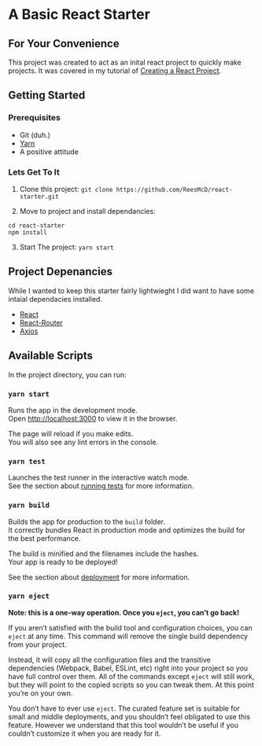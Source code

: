 # A Basic React Starter
## For Your Convenience

This project was created to act as an inital react project to quickly make projects.
It was covered in my tutorial of [Creating a React Project](https://medium.com/@mcdevittrees/creating-a-create-react-project-e0f022a229ee). 

## Getting Started
### Prerequisites
- Git (duh.)
- [Yarn](https://yarnpkg.com/lang/en/docs/install/)
- A positive attitude
### Lets Get To It
1. Clone this project:
`git clone https://github.com/ReesMcD/react-starter.git`

2. Move to project and install dependancies:
~~~ 
cd react-starter
npm install
~~~~
3. Start The project:
`yarn start`

## Project Depenancies
While I wanted to keep this starter fairly lightwieght I did want to have some intaial dependacies installed.

- [React](https://reactjs.org/docs/create-a-new-react-app.html)
- [React-Router](https://reacttraining.com/react-router/web/guides/quick-start)
- [Axios](https://github.com/axios/axios)

## Available Scripts

In the project directory, you can run:

### `yarn start`

Runs the app in the development mode.<br>
Open [http://localhost:3000](http://localhost:3000) to view it in the browser.

The page will reload if you make edits.<br>
You will also see any lint errors in the console.

### `yarn test`

Launches the test runner in the interactive watch mode.<br>
See the section about [running tests](https://facebook.github.io/create-react-app/docs/running-tests) for more information.

### `yarn build`

Builds the app for production to the `build` folder.<br>
It correctly bundles React in production mode and optimizes the build for the best performance.

The build is minified and the filenames include the hashes.<br>
Your app is ready to be deployed!

See the section about [deployment](https://facebook.github.io/create-react-app/docs/deployment) for more information.

### `yarn eject`

**Note: this is a one-way operation. Once you `eject`, you can’t go back!**

If you aren’t satisfied with the build tool and configuration choices, you can `eject` at any time. This command will remove the single build dependency from your project.

Instead, it will copy all the configuration files and the transitive dependencies (Webpack, Babel, ESLint, etc) right into your project so you have full control over them. All of the commands except `eject` will still work, but they will point to the copied scripts so you can tweak them. At this point you’re on your own.

You don’t have to ever use `eject`. The curated feature set is suitable for small and middle deployments, and you shouldn’t feel obligated to use this feature. However we understand that this tool wouldn’t be useful if you couldn’t customize it when you are ready for it.
